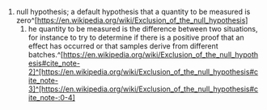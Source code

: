 1. null hypothesis; a default hypothesis that a quantity to be measured is zero^[https://en.wikipedia.org/wiki/Exclusion_of_the_null_hypothesis]
	1. he quantity to be measured is the difference between two situations, for instance to try to determine if there is a positive proof that an effect has occurred or that samples derive from different batches.^[https://en.wikipedia.org/wiki/Exclusion_of_the_null_hypothesis#cite_note-2]^[https://en.wikipedia.org/wiki/Exclusion_of_the_null_hypothesis#cite_note-3]^[https://en.wikipedia.org/wiki/Exclusion_of_the_null_hypothesis#cite_note-:0-4]